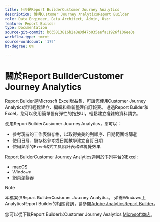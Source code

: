 ```yaml
---
title: 什麼是Report BuilderCustomer Journey Analytics
description: 說明Customer Journey AnalyticsReport Builder
role: Data Engineer, Data Architect, Admin, User
feature: Report Builder
type: Documentation
source-git-commit: b655813816b2a8e0d47b035eefa11926f106ee0e
workflow-type: tm+mt
source-wordcount: '179'
ht-degree: 0%

---
```



# 關於Report BuilderCustomer Journey Analytics

Report Builder是Microsoft Excel增益集，可讓您使用Customer Journey Analytics資料輕鬆建立、編輯和重新整理自訂報表。 透過Report Builder和Excel，您可以使用簡單但有彈性的拖放UI，輕鬆建立複雜的資料請求。

使用Report BuilderCustomer Journey Analytics，您可以：

- 參考現有的工作表儲存格，以取得完美的列順序、日期範圍或篩選
- 使用日曆、儲存格參考或日期數學建立自訂日期
- 使用熟悉的Excel格式工具設計表格和視覺效果

Report BuilderCustomer Journey Analytics適用於下列平台的Excel:

- macOS
- Windows
- 網頁瀏覽器


>[!NOTE]
>
>本檔案供Report BuilderCustomer Journey Analytics。 如需Windows上AnalyticsReport Builder的相關資訊，請參閱[Adobe AnalyticsReport Builder](https://experienceleague.adobe.com/docs/analytics/analyze/report-builder/home.html?lang=en)。

您可以從下載Report Builder以Customer Journey Analytics
[Microsoft商店](https://www.microsoft.com/en-us/store/apps/windows)。
